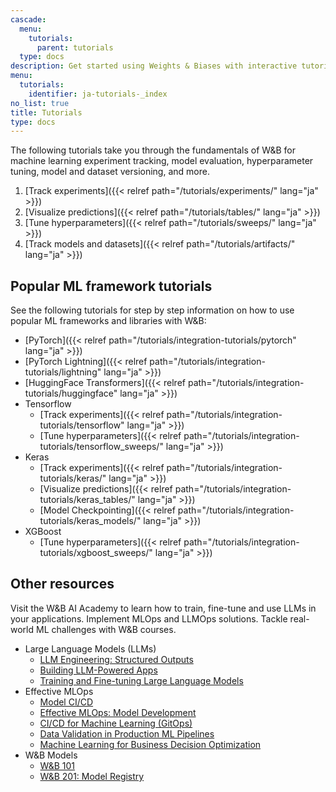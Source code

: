 ```yaml
---
cascade:
  menu:
    tutorials:
      parent: tutorials
  type: docs
description: Get started using Weights & Biases with interactive tutorials.
menu:
  tutorials:
    identifier: ja-tutorials-_index
no_list: true
title: Tutorials
type: docs
---
```


The following tutorials take you through the fundamentals of W&B for machine learning experiment tracking, model evaluation, hyperparameter tuning, model and dataset versioning, and more.

1. [Track experiments]({{< relref path="/tutorials/experiments/" lang="ja" >}}) 
2. [Visualize predictions]({{< relref path="/tutorials/tables/" lang="ja" >}})
3. [Tune hyperparameters]({{< relref path="/tutorials/sweeps/" lang="ja" >}})
4. [Track models and datasets]({{< relref path="/tutorials/artifacts/" lang="ja" >}})


## Popular ML framework tutorials
See the following tutorials for step by step information on how to use popular ML frameworks and libraries with W&B:

- [PyTorch]({{< relref path="/tutorials/integration-tutorials/pytorch" lang="ja" >}})
- [PyTorch Lightning]({{< relref path="/tutorials/integration-tutorials/lightning" lang="ja" >}})
- [HuggingFace Transformers]({{< relref path="/tutorials/integration-tutorials/huggingface" lang="ja" >}})
- Tensorflow
    - [Track experiments]({{< relref path="/tutorials/integration-tutorials/tensorflow" lang="ja" >}})
    - [Tune hyperparameters]({{< relref path="/tutorials/integration-tutorials/tensorflow_sweeps/" lang="ja" >}})
- Keras
    - [Track experiments]({{< relref path="/tutorials/integration-tutorials/keras/" lang="ja" >}})
    - [Visualize predictions]({{< relref path="/tutorials/integration-tutorials/keras_tables/" lang="ja" >}})
    - [Model Checkpointing]({{< relref path="/tutorials/integration-tutorials/keras_models/" lang="ja" >}})
- XGBoost
    - [Tune hyperparameters]({{< relref path="/tutorials/integration-tutorials/xgboost_sweeps/" lang="ja" >}})



## Other resources

Visit the W&B AI Academy to learn how to train, fine-tune and use LLMs in your applications. Implement MLOps and LLMOps solutions. Tackle real-world ML challenges with W&B courses.

- Large Language Models (LLMs)
    - [LLM Engineering: Structured Outputs](https://www.wandb.courses/courses/steering-language-models?utm_source=wandb_docs&utm_medium=code&utm_campaign=tutorials)
    - [Building LLM-Powered Apps](https://www.wandb.courses/courses/building-llm-powered-apps?utm_source=wandb_docs&utm_medium=code&utm_campaign=tutorials)
    - [Training and Fine-tuning Large Language Models](https://www.wandb.courses/courses/training-fine-tuning-LLMs?utm_source=wandb_docs&utm_medium=code&utm_campaign=tutorials)
- Effective MLOps
    - [Model CI/CD](https://www.wandb.courses/courses/enterprise-model-management?utm_source=wandb_docs&utm_medium=code&utm_campaign=tutorials)
    - [Effective MLOps: Model Development](https://www.wandb.courses/courses/effective-mlops-model-development?utm_source=wandb_docs&utm_medium=code&utm_campaign=tutorials)
    - [CI/CD for Machine Learning (GitOps)](https://www.wandb.courses/courses/ci-cd-for-machine-learning?utm_source=wandb_docs&utm_medium=code&utm_campaign=tutorials)
    - [Data Validation in Production ML Pipelines](https://www.wandb.courses/courses/data-validation-for-machine-learning?utm_source=wandb_docs&utm_medium=code&utm_campaign=tutorials)
    - [Machine Learning for Business Decision Optimization](https://www.wandb.courses/courses/decision-optimization?utm_source=wandb_docs&utm_medium=code&utm_campaign=tutorials)
- W&B Models 
    - [W&B 101](https://wandb.ai/site/courses/101/?utm_source=wandb_docs&utm_medium=code&utm_campaign=tutorials)
    - [W&B 201: Model Registry](https://www.wandb.courses/courses/201-model-registry?utm_source=wandb_docs&utm_medium=code&utm_campaign=tutorials)
